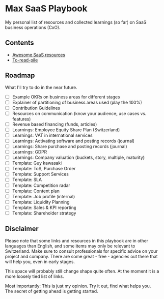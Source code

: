 # Max SaaS Playbook
My personal list of resources and collected learnings (so far) on SaaS business operations (CxO).

## Contents

- [Awesome SaaS resources](awesome-saas-resources.md)
- [To-read-pile](to-read-pile.md)

## Roadmap

What I'll try to do in the near future.

- [ ] Example OKRs on business areas for different stages
- [ ] Explainer of partitioning of business areas used (play the 100%)
- [ ] Contribution Guidelines
- [ ] Resources on communication (know your audience, use cases vs. features)
- [ ] Revenue based financing (funds, articles)
- [ ] Learnings: Employee Equity Share Plan (Switzerland)
- [ ] Learnings: VAT in international services
- [ ] Learnings: Activating software and posting records (journal)
- [ ] Learnings: Share purchase and posting records (journal)
- [ ] Learnings: GDPR
- [ ] Learnings: Company valuation (buckets, story, multiple, maturity)
- [ ] Template: Guy kawasaki
- [ ] Template: ToS, Purchase Order
- [ ] Template: Support Services
- [ ] Template: SLA
- [ ] Template: Competition radar
- [ ] Template: Content plan
- [ ] Template: Job profile (internal)
- [ ] Template: Liquidity Planning
- [ ] Template: Sales & KPI reporting
- [ ] Template: Shareholder strategy

## Disclaimer

Please note that some links and resources in this playbook are in other languages than English, and some items may only be relevant to Switzerland. Make sure to consult professionals for specific advice on your project and company. There are some great - free - agencies out there that will help you, even in early stages.

This space will probably still change shape quite often. At the moment it is a more loosely tied list of links.

Most importantly: This is just my opinion. Try it out, find what helps you. The secret of getting ahead is getting started.
